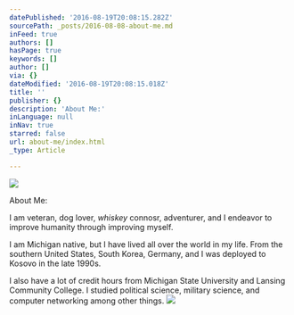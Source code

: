 ```yaml
---
datePublished: '2016-08-19T20:08:15.282Z'
sourcePath: _posts/2016-08-08-about-me.md
inFeed: true
authors: []
hasPage: true
keywords: []
author: []
via: {}
dateModified: '2016-08-19T20:08:15.018Z'
title: ''
publisher: {}
description: 'About Me:'
inLanguage: null
inNav: true
starred: false
url: about-me/index.html
_type: Article

---
```

![](https://the-grid-user-content.s3-us-west-2.amazonaws.com/14a738c9-19ad-4dad-ba15-d354dffd4700.jpg)

About Me:

I am veteran, dog lover, _whiskey_ connosr, adventurer, and I endeavor to improve humanity through improving myself.

I am Michigan native, but I have lived all over the world in my life. From the southern United States, South Korea, Germany, and I was deployed to Kosovo in the late 1990s.

I also have a lot of credit hours from Michigan State University and Lansing Community College. I studied political science, military science, and computer networking among other things.
![](https://the-grid-user-content.s3-us-west-2.amazonaws.com/32a70b1a-851f-42e7-9d97-e7003356ab9c.jpg)
